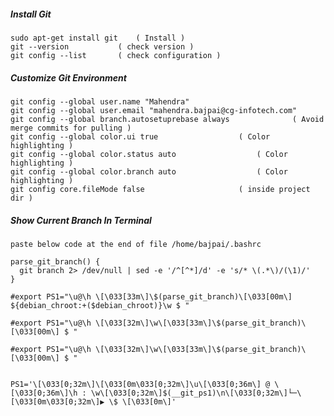 ##### Install Git
	
	sudo apt-get install git	( Install )
	git --version			( check version )
	git config --list		( check configuration )

##### Customize Git Environment

	git config --global user.name "Mahendra"
	git config --global user.email "mahendra.bajpai@cg-infotech.com"
	git config --global branch.autosetuprebase always	           ( Avoid merge commits for pulling )
	git config --global color.ui true				   ( Color highlighting )
	git config --global color.status auto				   ( Color highlighting )
	git config --global color.branch auto				   ( Color highlighting )
	git config core.fileMode false					   ( inside project dir )

##### Show Current  Branch In Terminal	

	paste below code at the end of file /home/bajpai/.bashrc
		
	parse_git_branch() {
	  git branch 2> /dev/null | sed -e '/^[^*]/d' -e 's/* \(.*\)/(\1)/'
	}

	#export PS1="\u@\h \[\033[33m\]\$(parse_git_branch)\[\033[00m\] ${debian_chroot:+($debian_chroot)}\w $ "

	#export PS1="\u@\h \[\033[32m\]\w\[\033[33m\]\$(parse_git_branch)\[\033[00m\] $ "

	#export PS1="\u@\h \[\033[32m\]\w\[\033[33m\]\$(parse_git_branch)\[\033[00m\] $ "


	PS1='\[\033[0;32m\]\[\033[0m\033[0;32m\]\u\[\033[0;36m\] @ \[\033[0;36m\]\h : \w\[\033[0;32m\]$(__git_ps1)\n\[\033[0;32m\]└─\[\033[0m\033[0;32m\]▶ \$ \[\033[0m\]'






